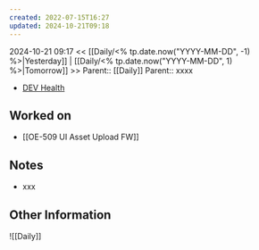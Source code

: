 ```yaml
---
created: 2022-07-15T16:27
updated: 2024-10-21T09:18
---
```

2024-10-21 09:17
<< [[Daily/<% tp.date.now("YYYY-MM-DD", -1) %>|Yesterday]] | [[Daily/<% tp.date.now("YYYY-MM-DD", 1) %>|Tomorrow]] >>
Parent:: [[Daily]] 
Parent:: xxxx

- [DEV Health](https://health-configdev.mixtelematics.com/public/mapshow.htm?id=2001&mapid=1A35514B-E08F-4B7C-90B8-CD1774AE8CA3)

## Worked on

- [[OE-509 UI Asset Upload FW]]

## Notes

- xxx

## Other Information

![[Daily]]
